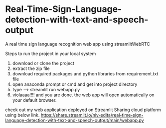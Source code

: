 # Real-Time-Sign-Language-detection-with-text-and-speech-output
A real time sign language recognition web app using streamlitWebRTC

Steps to run the project in your local system
1. download or clone the project
2. extract the zip file
3. download required packages and python libraries from requirement.txt file
4. open anaconda prompt or cmd and get into project directory
5. type --> streamlit run webapp.py
6. violaaaa!!!! and you are done. the web app will open automatically on your default browser.

check out my web application deployed on Streamlit Sharing cloud platform using below link.
https://share.streamlit.io/niv-edita/real-time-sign-language-detection-with-text-and-speech-output/main/webapp.py

